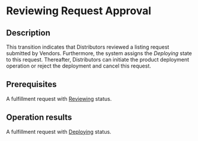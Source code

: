 # Reviewing Request Approval
## Description
This transition indicates that Distributors reviewed a listing request submitted by  Vendors. Furthermore, the system assigns the *Deploying* state to this request. Thereafter, Distributors can initiate the product deployment operation or reject the deployment and cancel this request.
## Prerequisites
A fulfillment request with [Reviewing](s-b-reviewing.html) status.
## Operation results
A fulfillment request with [Deploying](s-c-deploying.html) status.